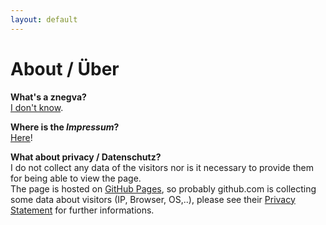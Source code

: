 ```yaml
---
layout: default
---
```


# About / Über

__What's a znegva?__  
[I don't know](http://www.rot13.com/).


__Where is the _Impressum_?__  
[Here](https://martinkausche.de/seite/about)!


__What about privacy / Datenschutz?__  
I do not collect any data of the visitors nor
is it necessary to provide them for being able to view the page.  
The page is hosted on [GitHub Pages](https://pages.github.com/), so probably
github.com is collecting some data about visitors (IP, Browser, OS,..), please
see their
[Privacy Statement](https://help.github.com/articles/github-privacy-statement/)
for further informations.
